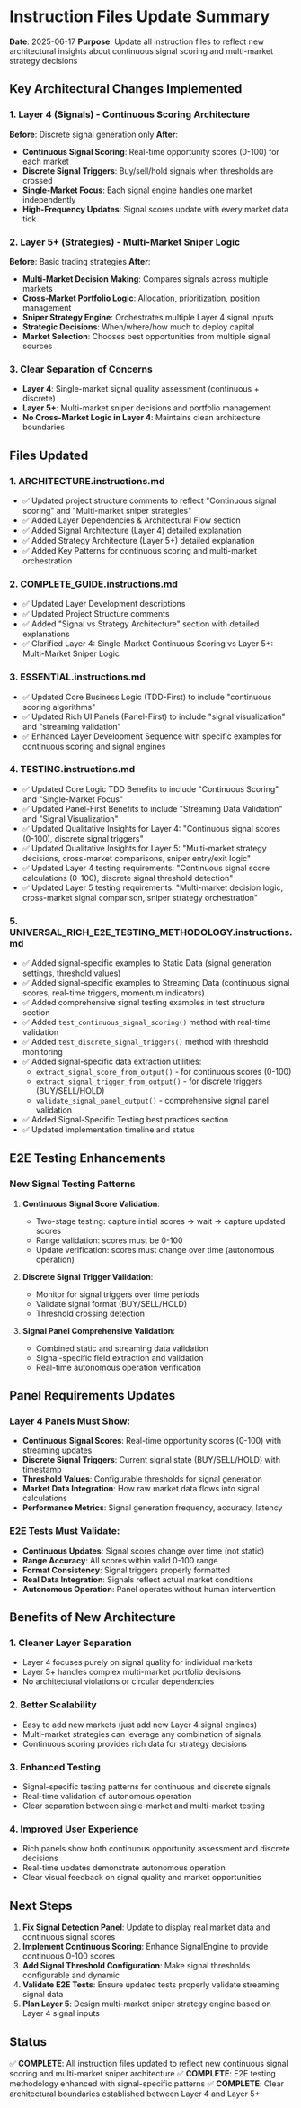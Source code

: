 # Instruction Files Update Summary
**Date**: 2025-06-17
**Purpose**: Update all instruction files to reflect new architectural insights about continuous signal scoring and multi-market strategy decisions

## Key Architectural Changes Implemented

### 1. Layer 4 (Signals) - Continuous Scoring Architecture
**Before**: Discrete signal generation only
**After**: 
- **Continuous Signal Scoring**: Real-time opportunity scores (0-100) for each market
- **Discrete Signal Triggers**: Buy/sell/hold signals when thresholds are crossed
- **Single-Market Focus**: Each signal engine handles one market independently
- **High-Frequency Updates**: Signal scores update with every market data tick

### 2. Layer 5+ (Strategies) - Multi-Market Sniper Logic
**Before**: Basic trading strategies
**After**:
- **Multi-Market Decision Making**: Compares signals across multiple markets
- **Cross-Market Portfolio Logic**: Allocation, prioritization, position management
- **Sniper Strategy Engine**: Orchestrates multiple Layer 4 signal inputs
- **Strategic Decisions**: When/where/how much to deploy capital
- **Market Selection**: Chooses best opportunities from multiple signal sources

### 3. Clear Separation of Concerns
- **Layer 4**: Single-market signal quality assessment (continuous + discrete)
- **Layer 5+**: Multi-market sniper decisions and portfolio management
- **No Cross-Market Logic in Layer 4**: Maintains clean architecture boundaries

## Files Updated

### 1. ARCHITECTURE.instructions.md
- ✅ Updated project structure comments to reflect "Continuous signal scoring" and "Multi-market sniper strategies"
- ✅ Added Layer Dependencies & Architectural Flow section
- ✅ Added Signal Architecture (Layer 4) detailed explanation
- ✅ Added Strategy Architecture (Layer 5+) detailed explanation
- ✅ Added Key Patterns for continuous scoring and multi-market orchestration

### 2. COMPLETE_GUIDE.instructions.md
- ✅ Updated Layer Development descriptions
- ✅ Updated Project Structure comments
- ✅ Added "Signal vs Strategy Architecture" section with detailed explanations
- ✅ Clarified Layer 4: Single-Market Continuous Scoring vs Layer 5+: Multi-Market Sniper Logic

### 3. ESSENTIAL.instructions.md
- ✅ Updated Core Business Logic (TDD-First) to include "continuous scoring algorithms"
- ✅ Updated Rich UI Panels (Panel-First) to include "signal visualization" and "streaming validation"
- ✅ Enhanced Layer Development Sequence with specific examples for continuous scoring and signal engines

### 4. TESTING.instructions.md
- ✅ Updated Core Logic TDD Benefits to include "Continuous Scoring" and "Single-Market Focus"
- ✅ Updated Panel-First Benefits to include "Streaming Data Validation" and "Signal Visualization"
- ✅ Updated Qualitative Insights for Layer 4: "Continuous signal scores (0-100), discrete signal triggers"
- ✅ Updated Qualitative Insights for Layer 5: "Multi-market strategy decisions, cross-market comparisons, sniper entry/exit logic"
- ✅ Updated Layer 4 testing requirements: "Continuous signal score calculations (0-100), discrete signal threshold detection"
- ✅ Updated Layer 5 testing requirements: "Multi-market decision logic, cross-market signal comparison, sniper strategy orchestration"

### 5. UNIVERSAL_RICH_E2E_TESTING_METHODOLOGY.instructions.md
- ✅ Added signal-specific examples to Static Data (signal generation settings, threshold values)
- ✅ Added signal-specific examples to Streaming Data (continuous signal scores, real-time triggers, momentum indicators)
- ✅ Added comprehensive signal testing examples in test structure section
- ✅ Added `test_continuous_signal_scoring()` method with real-time validation
- ✅ Added `test_discrete_signal_triggers()` method with threshold monitoring
- ✅ Added signal-specific data extraction utilities:
  - `extract_signal_score_from_output()` - for continuous scores (0-100)
  - `extract_signal_trigger_from_output()` - for discrete triggers (BUY/SELL/HOLD)
  - `validate_signal_panel_output()` - comprehensive signal panel validation
- ✅ Added Signal-Specific Testing best practices section
- ✅ Updated implementation timeline and status

## E2E Testing Enhancements

### New Signal Testing Patterns
1. **Continuous Signal Score Validation**:
   - Two-stage testing: capture initial scores → wait → capture updated scores
   - Range validation: scores must be 0-100
   - Update verification: scores must change over time (autonomous operation)

2. **Discrete Signal Trigger Validation**:
   - Monitor for signal triggers over time periods
   - Validate signal format (BUY/SELL/HOLD)
   - Threshold crossing detection

3. **Signal Panel Comprehensive Validation**:
   - Combined static and streaming data validation
   - Signal-specific field extraction and validation
   - Real-time autonomous operation verification

## Panel Requirements Updates

### Layer 4 Panels Must Show:
- **Continuous Signal Scores**: Real-time opportunity scores (0-100) with streaming updates
- **Discrete Signal Triggers**: Current signal state (BUY/SELL/HOLD) with timestamp
- **Threshold Values**: Configurable thresholds for signal generation
- **Market Data Integration**: How raw market data flows into signal calculations
- **Performance Metrics**: Signal generation frequency, accuracy, latency

### E2E Tests Must Validate:
- **Continuous Updates**: Signal scores change over time (not static)
- **Range Accuracy**: All scores within valid 0-100 range
- **Format Consistency**: Signal triggers properly formatted
- **Real Data Integration**: Signals reflect actual market conditions
- **Autonomous Operation**: Panel operates without human intervention

## Benefits of New Architecture

### 1. Cleaner Layer Separation
- Layer 4 focuses purely on signal quality for individual markets
- Layer 5+ handles complex multi-market portfolio decisions
- No architectural violations or circular dependencies

### 2. Better Scalability
- Easy to add new markets (just add new Layer 4 signal engines)
- Multi-market strategies can leverage any combination of signals
- Continuous scoring provides rich data for strategy decisions

### 3. Enhanced Testing
- Signal-specific testing patterns for continuous and discrete signals
- Real-time validation of autonomous operation
- Clear separation between single-market and multi-market testing

### 4. Improved User Experience
- Rich panels show both continuous opportunity assessment and discrete decisions
- Real-time updates demonstrate autonomous operation
- Clear visual feedback on signal quality and market opportunities

## Next Steps

1. **Fix Signal Detection Panel**: Update to display real market data and continuous signal scores
2. **Implement Continuous Scoring**: Enhance SignalEngine to provide continuous 0-100 scores
3. **Add Signal Threshold Configuration**: Make signal thresholds configurable and dynamic
4. **Validate E2E Tests**: Ensure updated tests properly validate streaming signal data
5. **Plan Layer 5**: Design multi-market sniper strategy engine based on Layer 4 signal inputs

## Status
✅ **COMPLETE**: All instruction files updated to reflect new continuous signal scoring and multi-market sniper architecture
✅ **COMPLETE**: E2E testing methodology enhanced with signal-specific patterns
✅ **COMPLETE**: Clear architectural boundaries established between Layer 4 and Layer 5+
